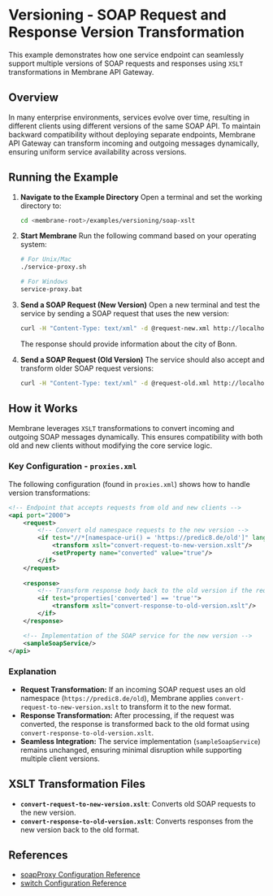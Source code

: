 # Versioning - SOAP Request and Response Version Transformation

This example demonstrates how one service endpoint can seamlessly support multiple versions of SOAP requests and responses using `XSLT` transformations in Membrane API Gateway.

## Overview
In many enterprise environments, services evolve over time, resulting in different clients using different versions of the same SOAP API. To maintain backward compatibility without deploying separate endpoints, Membrane API Gateway can transform incoming and outgoing messages dynamically, ensuring uniform service availability across versions.

## Running the Example

1. **Navigate to the Example Directory**
   Open a terminal and set the working directory to:
   ```sh
   cd <membrane-root>/examples/versioning/soap-xslt
   ```

2. **Start Membrane**
   Run the following command based on your operating system:
   ```sh
   # For Unix/Mac
   ./service-proxy.sh
   
   # For Windows
   service-proxy.bat
   ```

3. **Send a SOAP Request (New Version)**
   Open a new terminal and test the service by sending a SOAP request that uses the new version:
   ```sh
   curl -H "Content-Type: text/xml" -d @request-new.xml http://localhost:2000/city-service
   ```
   
   The response should provide information about the city of Bonn.

4. **Send a SOAP Request (Old Version)**
   The service should also accept and transform older SOAP request versions:
   ```sh
   curl -H "Content-Type: text/xml" -d @request-old.xml http://localhost:2000/city-service
   ```

## How it Works
Membrane leverages `XSLT` transformations to convert incoming and outgoing SOAP messages dynamically. This ensures compatibility with both old and new clients without modifying the core service logic.

### Key Configuration - `proxies.xml`
The following configuration (found in `proxies.xml`) shows how to handle version transformations:

```xml
<!-- Endpoint that accepts requests from old and new clients -->
<api port="2000">
    <request>
        <!-- Convert old namespace requests to the new version -->
        <if test="//*[namespace-uri() = 'https://predic8.de/old']" language="XPath">
            <transform xslt="convert-request-to-new-version.xslt"/>
            <setProperty name="converted" value="true"/>
        </if>
    </request>
    
    <response>
        <!-- Transform response body back to the old version if the request was converted -->
        <if test="properties['converted'] == 'true'">
            <transform xslt="convert-response-to-old-version.xslt"/>
        </if>
    </response>

    <!-- Implementation of the SOAP service for the new version -->
    <sampleSoapService/>
</api>
```

### Explanation
- **Request Transformation:** If an incoming SOAP request uses an old namespace (`https://predic8.de/old`), Membrane applies `convert-request-to-new-version.xslt` to transform it to the new format.
- **Response Transformation:** After processing, if the request was converted, the response is transformed back to the old format using `convert-response-to-old-version.xslt`.
- **Seamless Integration:** The service implementation (`sampleSoapService`) remains unchanged, ensuring minimal disruption while supporting multiple client versions.

## XSLT Transformation Files
- **`convert-request-to-new-version.xslt`**: Converts old SOAP requests to the new version.
- **`convert-response-to-old-version.xslt`**: Converts responses from the new version back to the old format.

## References
- [soapProxy Configuration Reference](https://membrane-soa.org/api-gateway-doc/current/configuration/reference/soapProxy.htm)
- [switch Configuration Reference](https://membrane-soa.org/api-gateway-doc/current/configuration/reference/switch.htm)